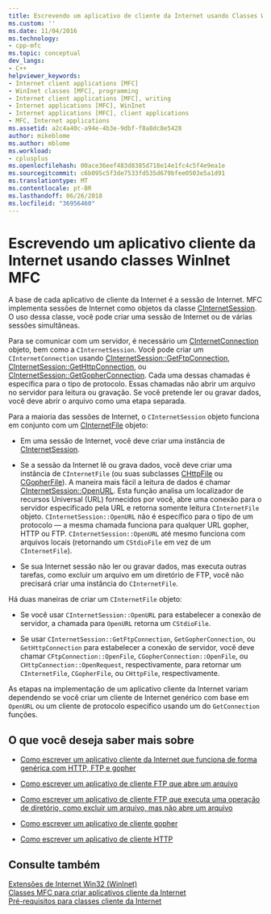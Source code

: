```yaml
---
title: Escrevendo um aplicativo de cliente da Internet usando Classes WinInet MFC | Microsoft Docs
ms.custom: ''
ms.date: 11/04/2016
ms.technology:
- cpp-mfc
ms.topic: conceptual
dev_langs:
- C++
helpviewer_keywords:
- Internet client applications [MFC]
- WinInet classes [MFC], programming
- Internet client applications [MFC], writing
- Internet applications [MFC], WinInet
- Internet applications [MFC], client applications
- MFC, Internet applications
ms.assetid: a2c4a40c-a94e-4b3e-9dbf-f8a8dc8e5428
author: mikeblome
ms.author: mblome
ms.workload:
- cplusplus
ms.openlocfilehash: 00ace36eef483d8385d718e14e1fc4c5f4e9ea1e
ms.sourcegitcommit: c6b095c5f3de7533fd535d679bfee0503e5a1d91
ms.translationtype: MT
ms.contentlocale: pt-BR
ms.lasthandoff: 06/26/2018
ms.locfileid: "36956460"
---
```

# <a name="writing-an-internet-client-application-using-mfc-wininet-classes"></a>Escrevendo um aplicativo cliente da Internet usando classes WinInet MFC
A base de cada aplicativo de cliente da Internet é a sessão de Internet. MFC implementa sessões de Internet como objetos da classe [CInternetSession](../mfc/reference/cinternetsession-class.md). O uso dessa classe, você pode criar uma sessão de Internet ou de várias sessões simultâneas.  
  
 Para se comunicar com um servidor, é necessário um [CInternetConnection](../mfc/reference/cinternetconnection-class.md) objeto, bem como a `CInternetSession`. Você pode criar um `CInternetConnection` usando [CInternetSession::GetFtpConnection](../mfc/reference/cinternetsession-class.md#getftpconnection), [CInternetSession::GetHttpConnection](../mfc/reference/cinternetsession-class.md#gethttpconnection), ou [CInternetSession::GetGopherConnection](../mfc/reference/cinternetsession-class.md#getgopherconnection). Cada uma dessas chamadas é específica para o tipo de protocolo. Essas chamadas não abrir um arquivo no servidor para leitura ou gravação. Se você pretende ler ou gravar dados, você deve abrir o arquivo como uma etapa separada.  
  
 Para a maioria das sessões de Internet, o `CInternetSession` objeto funciona em conjunto com um [CInternetFile](../mfc/reference/cinternetfile-class.md) objeto:  
  
-   Em uma sessão de Internet, você deve criar uma instância de [CInternetSession](../mfc/reference/cinternetsession-class.md).  
  
-   Se a sessão da Internet lê ou grava dados, você deve criar uma instância de `CInternetFile` (ou suas subclasses [CHttpFile](../mfc/reference/chttpfile-class.md) ou [CGopherFile](../mfc/reference/cgopherfile-class.md)). A maneira mais fácil a leitura de dados é chamar [CInternetSession::OpenURL](../mfc/reference/cinternetsession-class.md#openurl). Esta função analisa um localizador de recursos Universal (URL) fornecidos por você, abre uma conexão para o servidor especificado pela URL e retorna somente leitura `CInternetFile` objeto. `CInternetSession::OpenURL` não é específico para o tipo de um protocolo — a mesma chamada funciona para qualquer URL gopher, HTTP ou FTP. `CInternetSession::OpenURL` até mesmo funciona com arquivos locais (retornando um `CStdioFile` em vez de um `CInternetFile`).  
  
-   Se sua Internet sessão não ler ou gravar dados, mas executa outras tarefas, como excluir um arquivo em um diretório de FTP, você não precisará criar uma instância do `CInternetFile`.  
  
 Há duas maneiras de criar um `CInternetFile` objeto:  
  
-   Se você usar `CInternetSession::OpenURL` para estabelecer a conexão de servidor, a chamada para `OpenURL` retorna um `CStdioFile`.  
  
-   Se usar `CInternetSession::GetFtpConnection`, `GetGopherConnection`, ou `GetHttpConnection` para estabelecer a conexão de servidor, você deve chamar `CFtpConnection::OpenFile`, `CGopherConnection::OpenFile`, ou `CHttpConnection::OpenRequest`, respectivamente, para retornar um `CInternetFile`, `CGopherFile`, ou `CHttpFile`, respectivamente.  
  
 As etapas na implementação de um aplicativo cliente da Internet variam dependendo se você criar um cliente de Internet genérico com base em `OpenURL` ou um cliente de protocolo específico usando um do `GetConnection` funções.  
  
## <a name="what-do-you-want-to-know-more-about"></a>O que você deseja saber mais sobre  
  
-   [Como escrever um aplicativo cliente da Internet que funciona de forma genérica com HTTP, FTP e gopher](../mfc/steps-in-a-typical-internet-client-application.md)  
  
-   [Como escrever um aplicativo de cliente FTP que abre um arquivo](../mfc/steps-in-a-typical-ftp-client-application.md)  
  
-   [Como escrever um aplicativo de cliente FTP que executa uma operação de diretório, como excluir um arquivo, mas não abre um arquivo](../mfc/steps-in-a-typical-ftp-client-application-to-delete-a-file.md)  
  
-   [Como escrever um aplicativo de cliente gopher](../mfc/steps-in-a-typical-gopher-client-application.md)  
  
-   [Como escrever um aplicativo de cliente HTTP](../mfc/steps-in-a-typical-http-client-application.md)  
  
## <a name="see-also"></a>Consulte também  
 [Extensões de Internet Win32 (WinInet)](../mfc/win32-internet-extensions-wininet.md)   
 [Classes MFC para criar aplicativos cliente da Internet](../mfc/mfc-classes-for-creating-internet-client-applications.md)   
 [Pré-requisitos para classes cliente da Internet](../mfc/prerequisites-for-internet-client-classes.md)

